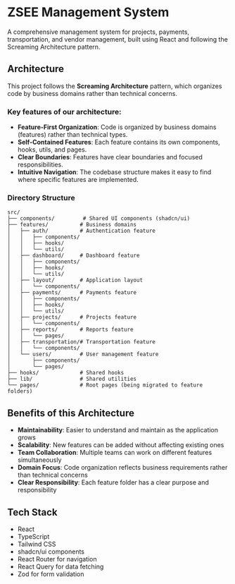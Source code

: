 
# ZSEE Management System

A comprehensive management system for projects, payments, transportation, and vendor management, built using React and following the Screaming Architecture pattern.

## Architecture

This project follows the **Screaming Architecture** pattern, which organizes code by business domains rather than technical concerns. 

### Key features of our architecture:

- **Feature-First Organization**: Code is organized by business domains (features) rather than technical types.
- **Self-Contained Features**: Each feature contains its own components, hooks, utils, and pages.
- **Clear Boundaries**: Features have clear boundaries and focused responsibilities.
- **Intuitive Navigation**: The codebase structure makes it easy to find where specific features are implemented.

### Directory Structure

```
src/
├── components/         # Shared UI components (shadcn/ui)
├── features/          # Business domains
│   ├── auth/          # Authentication feature
│   │   ├── components/
│   │   ├── hooks/
│   │   └── utils/
│   ├── dashboard/     # Dashboard feature
│   │   ├── components/
│   │   ├── hooks/
│   │   └── utils/
│   ├── layout/        # Application layout
│   │   └── components/
│   ├── payments/      # Payments feature
│   │   ├── components/
│   │   ├── hooks/
│   │   └── utils/
│   ├── projects/      # Projects feature
│   │   └── components/
│   ├── reports/       # Reports feature
│   │   └── pages/
│   ├── transportation/# Transportation feature
│   │   └── components/
│   └── users/         # User management feature
│       ├── components/
│       └── pages/
├── hooks/             # Shared hooks
├── lib/               # Shared utilities
└── pages/             # Root pages (being migrated to feature folders)
```

## Benefits of this Architecture

- **Maintainability**: Easier to understand and maintain as the application grows
- **Scalability**: New features can be added without affecting existing ones
- **Team Collaboration**: Multiple teams can work on different features simultaneously
- **Domain Focus**: Code organization reflects business requirements rather than technical concerns
- **Clear Responsibility**: Each feature folder has a clear purpose and responsibility

## Tech Stack

- React
- TypeScript
- Tailwind CSS
- shadcn/ui components
- React Router for navigation
- React Query for data fetching
- Zod for form validation
